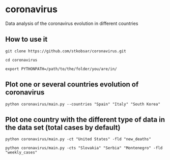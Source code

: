 # coronavirus
Data analysis of the coronavirus evolution in different countries

## How to use it

    git clone https://github.com/stkobsar/coronavirus.git

    cd coronavirus

    export PYTHONPATH=/path/to/the/folder/you/are/in/

    
## Plot one or several countries evolution of coronavirus

    python coronavirus/main.py --countries "Spain" "Italy" "South Korea"
   

## Plot one country with the different type of data in the data set (total cases by default)

    python coronavirus/main.py -ct "United States" -fld "new_deaths"
    
    python coronavirus/main.py -cts "Slovakia" "Serbia" "Montenegro" -fld "weekly_cases"